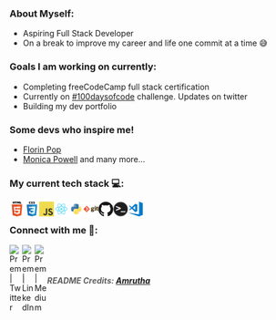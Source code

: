 ### About Myself:

- Aspiring Full Stack Developer
- On a break to improve my career and life one commit at a time :sweat_smile:

### Goals I am working on currently:

- Completing freeCodeCamp full stack certification
- Currently on [#100daysofcode](https://www.100daysofcode.com/) challenge. Updates on twitter
- Building my dev portfolio

### Some devs who inspire me!

- [Florin Pop](https://github.com/florinpop17)
- [Monica Powell](https://github.com/M0nica) and many more...

### My current tech stack :computer::

<img align="left" alt="HTML5" width="26px" src="https://raw.githubusercontent.com/github/explore/80688e429a7d4ef2fca1e82350fe8e3517d3494d/topics/html/html.png" />
<img align="left" alt="CSS3" width="26px" src="https://raw.githubusercontent.com/github/explore/80688e429a7d4ef2fca1e82350fe8e3517d3494d/topics/css/css.png" />
<img align="left" alt="JavaScript" width="26px" src="https://raw.githubusercontent.com/github/explore/80688e429a7d4ef2fca1e82350fe8e3517d3494d/topics/javascript/javascript.png" />
<img align="left" alt="ReactJS" width="26px" src="https://raw.githubusercontent.com/github/explore/80688e429a7d4ef2fca1e82350fe8e3517d3494d/topics/react/react.png" />
<img align="left" alt="Python" width="26px" src="https://raw.githubusercontent.com/github/explore/80688e429a7d4ef2fca1e82350fe8e3517d3494d/topics/python/python.png" />
<img align="left" alt="Git" width="26px" src="https://raw.githubusercontent.com/github/explore/80688e429a7d4ef2fca1e82350fe8e3517d3494d/topics/git/git.png" />
<img align="left" alt="GitHub" width="26px" src="https://raw.githubusercontent.com/github/explore/78df643247d429f6cc873026c0622819ad797942/topics/github/github.png" />
<img align="left" alt="Terminal" width="26px" src="https://raw.githubusercontent.com/github/explore/80688e429a7d4ef2fca1e82350fe8e3517d3494d/topics/terminal/terminal.png" />
<img align="left" alt="Visual Studio Code" width="26px" src="https://raw.githubusercontent.com/github/explore/80688e429a7d4ef2fca1e82350fe8e3517d3494d/topics/visual-studio-code/visual-studio-code.png" />

<br>

### Connect with me :link::

[<img align="left" alt="Prem | Twitter" width="22px" src="https://cdn.jsdelivr.net/npm/simple-icons@3.7.0/icons/twitter.svg" />][twitter]
[<img align="left" alt="Prem | LinkedIn" width="22px" src="https://cdn.jsdelivr.net/npm/simple-icons@3.7.0/icons/linkedin.svg" />][linkedin]
[<img align="left" alt="Prem | Medium" width="22px" src="https://cdn.jsdelivr.net/npm/simple-icons@3.7.0/icons/medium.svg" />][medium]

[twitter]: https://twitter.com/premkiran97
[linkedin]: https://linkedin.com/in/premkiran7
[medium]: https://medium.com/@premkiran7

<br>
<br>

> ##### README Credits: [Amrutha](https://github.com/Amrutha26)
